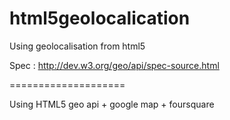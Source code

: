html5geolocalication
====================

Using geolocalisation from html5

Spec : <a href="http://dev.w3.org/geo/api/spec-source.html">http://dev.w3.org/geo/api/spec-source.html</a>

====================

Using HTML5 geo api + google map + foursquare